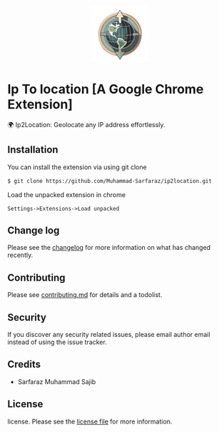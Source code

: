 <p align="center">
    <img height="128px" width="128px" src="https://raw.githubusercontent.com/Muhammad-Sarfaraz/ip2location/main/icons/128x128.png">
</p>

# Ip To location [A Google Chrome Extension]
🌍 Ip2Location: Geolocate any IP address effortlessly.



## Installation

You can install the extension via using git clone

```sh
$ git clone https://github.com/Muhammad-Sarfaraz/ip2location.git
```

Load the unpacked extension in chrome
```
Settings->Extensions->Load unpacked
```


## Change log

Please see the [changelog](CHANGELOG.md) for more information on what has changed recently.

## Contributing

Please see [contributing.md](CONTRIBUTING.md) for details and a todolist.

## Security

If you discover any security related issues, please email author email instead of using the issue tracker.

## Credits

- Sarfaraz Muhammad Sajib

## License

license. Please see the [license file](LICENCE.md) for more information.
